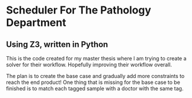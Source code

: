 
# Scheduler For The Pathology Department 
## Using Z3, written in Python
This is the code created for my master thesis where I am trying to create a solver for their workflow. 
Hopefully improving their workflow overall. 

The plan is to create the base case and gradually add more constraints to reach the end product!
One thing that is missing for the base case to be finished is to match each tagged sample with a doctor with the same tag. 